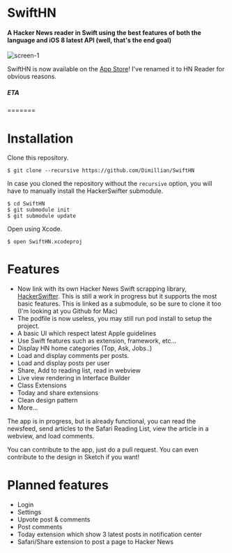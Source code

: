 SwiftHN
=======

#### A Hacker News reader in Swift using the best features of both the language and iOS 8 latest API (well, that's the end goal)


![screen-1](https://raw.githubusercontent.com/Dimillian/SwiftHN/master/git_images/images.png)

SwiftHN is now available on the [App Store](https://itunes.apple.com/WebObjects/MZStore.woa/wa/viewSoftware?id=919243741&mt=8)! I've renamed it to HN Reader for obvious reasons. 

##### ETA
=======
# Installation
Clone this repository.
```shell
$ git clone --recursive https://github.com/Dimillian/SwiftHN
```

In case you cloned the repository without the `recursive` option, you will have
to manually install the HackerSwifter submodule.
```shell
$ cd SwiftHN
$ git submodule init
$ git submodule update
```

Open using Xcode.
```shell
$ open SwiftHN.xcodeproj
```

# Features

* Now link with its own Hacker News Swift scrapping library, [HackerSwifter](https://github.com/Dimillian/HackerSwifter). This is still a work in progress but it supports the most basic features. This is linked as a submodule, so be sure to clone it too (I'm looking at you Github for Mac)
* The podfile is now useless, you may still run pod install to setup the project.
* A basic UI which respect latest Apple guidelines
* Use Swift features such as extension, framework, etc...
* Display HN home categories (Top, Ask, Jobs..)
* Load and display comments per posts.
* Load and display posts per user
* Share, Add to reading list, read in webview
* Live view rendering in Interface Builder
* Class Extensions
* Today and share extensions
* Clean design pattern
* More...

The app is in progress, but is already functional, you can read the newsfeed, send articles to the Safari Reading List, view the article in a webview, and load comments. 

You can contribute to the app, just do a pull request. You can even contribute to the design in Sketch if you want!

# Planned features

* Login
* Settings
* Upvote post & comments
* Post comments
* Today extension which show 3 latest posts in notification center
* Safari/Share extension to post a page to Hacker News
